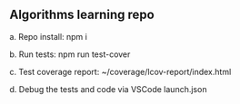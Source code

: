 Algorithms learning repo
--------------------------
a. Repo install: npm i

b. Run tests: npm run test-cover

c. Test coverage report: ~/coverage/lcov-report/index.html

d. Debug the tests and code via VSCode launch.json
